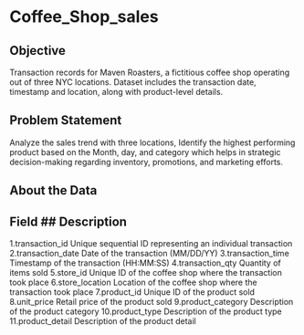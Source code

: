 # Coffee_Shop_sales
## Objective
Transaction records for Maven Roasters, a fictitious coffee shop operating out of three NYC locations. Dataset includes the transaction date, timestamp and location, along with product-level details.
## Problem Statement
Analyze the sales trend with three locations, Identify the highest performing product based on the Month, day, and category which helps in strategic decision-making regarding inventory, promotions, and marketing efforts.

## About the Data
## Field 	          ## Description
1.transaction_id	  Unique sequential ID representing an individual transaction
2.transaction_date	Date of the transaction (MM/DD/YY)
3.transaction_time	Timestamp of the transaction (HH:MM:SS)
4.transaction_qty	  Quantity of items sold
5.store_id	        Unique ID of the coffee shop where the transaction took place
6.store_location	  Location of the coffee shop where the transaction took place
7.product_id	      Unique ID of the product sold
8.unit_price	      Retail price of the product sold
9.product_category	Description of the product category
10.product_type	    Description of the product type
11.product_detail	  Description of the product detail

